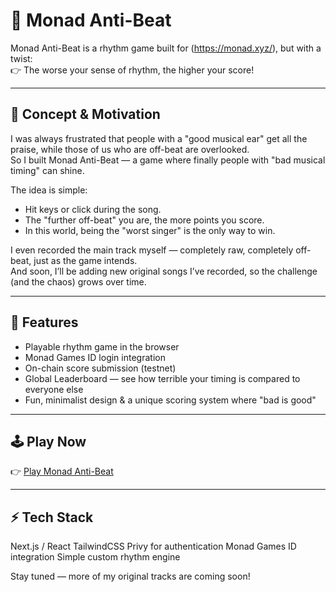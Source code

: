 # 🎤 Monad Anti-Beat

Monad Anti-Beat is a rhythm game built for (https://monad.xyz/), but with a twist:  
👉 The worse your sense of rhythm, the higher your score!  

---

## 🌟 Concept & Motivation  

I was always frustrated that people with a "good musical ear" get all the praise, while those of us who are off-beat are overlooked.  
So I built Monad Anti-Beat — a game where finally people with "bad musical timing" can shine.  

The idea is simple:  
- Hit keys or click during the song.  
- The "further off-beat" you are, the more points you score.  
- In this world, being the "worst singer" is the only way to win.  

I even recorded the main track myself — completely raw, completely off-beat, just as the game intends.  
And soon, I’ll be adding new original songs I’ve recorded, so the challenge (and the chaos) grows over time.  

---

## 🚀 Features  

- Playable rhythm game in the browser  
- Monad Games ID login integration  
- On-chain score submission (testnet)  
- Global Leaderboard — see how terrible your timing is compared to everyone else  
- Fun, minimalist design & a unique scoring system where "bad is good"  

---

## 🕹️ Play Now  

👉 [Play Monad Anti-Beat](https://monad-anti-beat.vercel.app/)  

---

## ⚡ Tech Stack
Next.js / React
TailwindCSS
Privy for authentication
Monad Games ID integration
Simple custom rhythm engine

Stay tuned — more of my original tracks are coming soon!